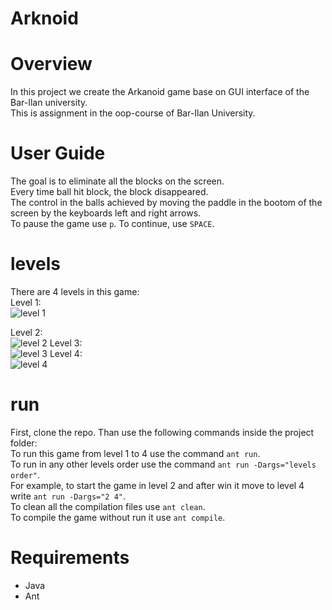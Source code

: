 # Arknoid

# Overview
In this project we create the Arkanoid game base on GUI interface of the Bar-Ilan university. <br>
This is assignment in the oop-course of Bar-Ilan University. <br>

# User Guide
The goal is to eliminate all the blocks on the screen. <br>
Every time ball hit block, the block disappeared. <br>
The control in the balls achieved by moving the paddle in the bootom of the screen by the keyboards left and right arrows. <br>
To pause the game use `p`. To continue, use `SPACE`. <br>

# levels
There are 4 levels in this game: <br>
Level 1: <br>
![level 1](https://user-images.githubusercontent.com/118112616/234208966-ec0da81e-89cc-412b-9b3b-b07d84719277.png)

Level 2: <br>
![level 2](https://user-images.githubusercontent.com/118112616/234210279-d1cf539f-652d-49e6-9459-abbf8a01a46e.png)
Level 3: <br>
![level 3](https://user-images.githubusercontent.com/118112616/234210833-20dd8240-5adc-423f-87af-1a61747ef55a.png)
Level 4: <br>
![level 4](https://user-images.githubusercontent.com/118112616/234211778-272fdba6-b2ba-469e-bf36-fac4322c6700.png)

# run <br>
First, clone the repo. Than use the following commands inside the project folder: <br>
To run this game from level 1 to 4 use the command `ant run`. <br>
To run in any other levels order use the command `ant run -Dargs="levels order"`. <br> For example, to start the game in level 2 and after win it move to level 4 write `ant run -Dargs="2 4"`. <br>
To clean all the compilation files use `ant clean`. <br>
To compile the game without run it use `ant compile`. <br>

# Requirements
- Java
- Ant
